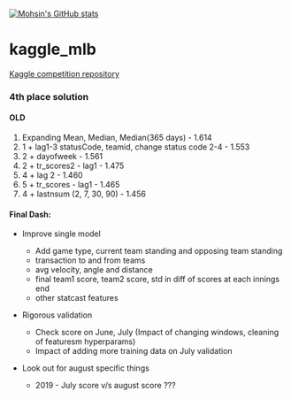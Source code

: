 [![Mohsin's GitHub stats](https://github-readme-stats.vercel.app/api?username=mohsinkhn)](https://github.com/anuraghazra/github-readme-stats)


# kaggle_mlb
[Kaggle competition repository
](https://www.kaggle.com/c/mlb-player-digital-engagement-forecasting)

### 4th place solution

#### OLD
1. Expanding Mean, Median, Median(365 days) - 1.614
2. 1 + lag1-3 statusCode, teamid, change status code 2-4 - 1.553
3. 2 + dayofweek - 1.561
4. 2 + tr_scores2 - lag1 - 1.475
5. 4 + lag 2 - 1.460
6. 5 + tr_scores - lag1 - 1.465
7. 4 + lastnsum (2, 7, 30, 90) - 1.456 

#### Final Dash:
* Improve single model
    * Add game type, current team standing and opposing team standing
    * transaction to and from teams
    * avg velocity, angle and distance
    * final team1 score, team2 score, std in diff of scores at each innings end
    * other statcast features

* Rigorous validation
    * Check score on June, July (Impact of changing windows, cleaning of featuresm hyperparams)
    * Impact of adding more training data on July validation

* Look out for august specific things
    * 2019 - July score v/s august score ???





